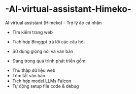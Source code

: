 # -AI-virtual-assistant-Himeko-
AI virtual assistant (Himeko) - Trợ lý ảo cá nhân 
- Tìm kiếm trang web
- Tích hợp Binggpt trả lời các câu hỏi
- Sử dụng giọng nói và văn bản
  
- Đang trong quá trình phát triển gồm:
+ Thu thập dữ liệu web
+ Tóm tắt văn bản
+ Tích hợp model LLMs Falcon
+ Tự động setup file code & debug
